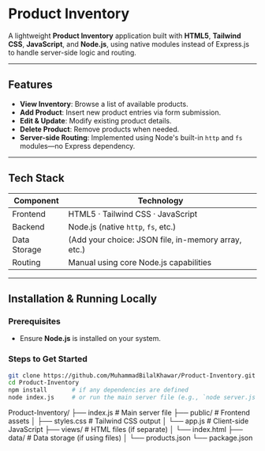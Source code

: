 # Product Inventory

A lightweight **Product Inventory** application built with **HTML5**, **Tailwind CSS**, **JavaScript**, and **Node.js**, using native modules instead of Express.js to handle server-side logic and routing.

---

##  Features

- **View Inventory**: Browse a list of available products.
- **Add Product**: Insert new product entries via form submission.
- **Edit & Update**: Modify existing product details.
- **Delete Product**: Remove products when needed.
- **Server-side Routing**: Implemented using Node's built-in `http` and `fs` modules—no Express dependency.

---

##  Tech Stack

| Component        | Technology               |
|------------------|---------------------------|
| Frontend         | HTML5 · Tailwind CSS · JavaScript |
| Backend          | Node.js (native `http`, `fs`, etc.) |
| Data Storage     | (Add your choice: JSON file, in-memory array, etc.) |
| Routing          | Manual using core Node.js capabilities |

---

##  Installation & Running Locally

### Prerequisites

- Ensure **Node.js** is installed on your system.

### Steps to Get Started

```bash
git clone https://github.com/MuhammadBilalKhawar/Product-Inventory.git
cd Product-Inventory
npm install       # if any dependencies are defined
node index.js     # or run the main server file (e.g., `node server.js`)
```

Product-Inventory/
├── index.js                 # Main server file
├── public/                  # Frontend assets
│   ├── styles.css           # Tailwind CSS output
│   └── app.js               # Client-side JavaScript
├── views/                   # HTML files (if separate)
│   └── index.html
├── data/                    # Data storage (if using files)
│   └── products.json
└── package.json

